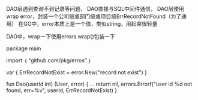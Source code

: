 DAO层遇到查询不到记录等问题，
DAO直接与SQL中间件通信，
DAO层使用wrap error，封装一个公司级或部门级或项目级ErrRecordNotFound（为了通用）
在GO中，error本质上是一个值，类似string，用起来很轻量

 DAO中，wrap一下使用errors.wrap()包装一下
 
 package main
 
 import ｛
    “github.com/pkg/erros”
 ｝
 
 var {
    ErrRecordNotExist = error.New("record not exist")
 }
 
 fun Dao(userId int) (User, error) {
    ...
    return nil, errors.Errorf("user id %d not found, err=%v", userId, ErrRecordNotExist)
 }
